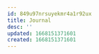 ```yaml
---
id: 849u97nrsuyekmr4a1r92ux
title: Journal
desc: ''
updated: 1668151371601
created: 1668151371601
---
```

